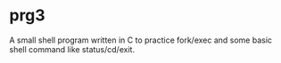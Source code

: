 # prg3
A small shell program written in C to practice fork/exec and some basic shell command like status/cd/exit.
